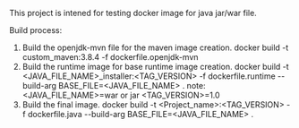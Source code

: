 This project is intened for testing docker image for java jar/war file. 

Build process:
1. Build the openjdk-mvn file for the maven image creation.
    docker build -t custom_maven:3.8.4 -f dockerfile.openjdk-mvn
2. Build the runtime image for base runtime image creation.
    docker build -t <JAVA_FILE_NAME>_installer:<TAG_VERSION> -f dockerfile.runtime --build-arg BASE_FILE=<JAVA_FILE_NAME> .
    note: <JAVA_FILE_NAME>=war or jar 
          <TAG_VERSION>=1.0
3. Build the final image.
    docker build -t <Project_name>:<TAG_VERSION> -f dockerfile.java --build-arg BASE_FILE=<JAVA_FILE_NAME> .
